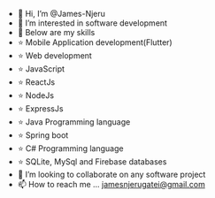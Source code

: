 - 👋 Hi, I’m @James-Njeru
- 👀 I’m interested in software development
- 🌱 Below are my skills
-   ⭐️ Mobile Application development(Flutter)
-   ⭐️ Web development
-   ⭐️ JavaScript
-   ⭐️ ReactJs
-   ⭐️ NodeJs
-   ⭐️ ExpressJs
-   ⭐️ Java Programming language
-   ⭐️ Spring boot
-   ⭐️ C# Programming language
-   ⭐️ SQLite, MySql and Firebase databases
- 💞️ I’m looking to collaborate on any software project
- 📫 How to reach me ... jamesnjerugatei@gmail.com

<!---
James-Njeru/James-Njeru is a ✨ special ✨ repository because its `README.md` (this file) appears on your GitHub profile.
You can click the Preview link to take a look at your changes.
--->
